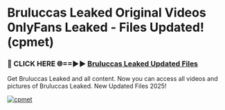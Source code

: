 # Bruluccas Leaked Original Videos 0nlyFans Leaked - Files Updated! (cpmet)

<h3>🔴 CLICK HERE 🌐==►► <a href="https://tinyurl.com/ehrbuxhb" rel="nofollow">Bruluccas Leaked Updated Files</a></h3>

Get Bruluccas Leaked and all content. Now you can access all videos and pictures of Bruluccas Leaked. New Updated Files 2025!

[![cpmet](https://i.imgur.com/lVYEuWS.gif)](https://tinyurl.com/ehrbuxhb)
